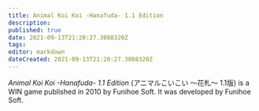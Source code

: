 ```yaml
---
title: Animal Koi Koi -Hanafuda- 1.1 Edition
description: 
published: true
date: 2021-09-13T21:20:27.3088320Z 
tags: 
editor: markdown
dateCreated: 2021-09-13T21:20:27.3088320Z
---
```

_Animal Koi Koi -Hanafuda- 1.1 Edition_ (<span lang='ja'>アニマルこいこい ～花札～ 1.1版</span>) is a WIN game published in 2010 by Funihoe Soft.
It was developed by Funihoe Soft.
